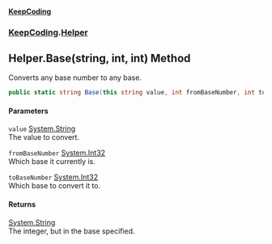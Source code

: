 #### [KeepCoding](index.md 'index')
### [KeepCoding](KeepCoding.md 'KeepCoding').[Helper](Helper.md 'KeepCoding.Helper')
## Helper.Base(string, int, int) Method
Converts any base number to any base.  
```csharp
public static string Base(this string value, int fromBaseNumber, int toBaseNumber);
```
#### Parameters
<a name='KeepCoding_Helper_Base(string_int_int)_value'></a>
`value` [System.String](https://docs.microsoft.com/en-us/dotnet/api/System.String 'System.String')  
The value to convert.
  
<a name='KeepCoding_Helper_Base(string_int_int)_fromBaseNumber'></a>
`fromBaseNumber` [System.Int32](https://docs.microsoft.com/en-us/dotnet/api/System.Int32 'System.Int32')  
Which base it currently is.
  
<a name='KeepCoding_Helper_Base(string_int_int)_toBaseNumber'></a>
`toBaseNumber` [System.Int32](https://docs.microsoft.com/en-us/dotnet/api/System.Int32 'System.Int32')  
Which base to convert it to.
  
#### Returns
[System.String](https://docs.microsoft.com/en-us/dotnet/api/System.String 'System.String')  
The integer, but in the base specified.
